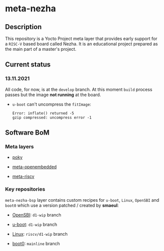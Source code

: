 # meta-nezha

## Description

This repository is a Yocto Project meta layer that provides early support for a
`RISC-V` based board called Nezha. It is an educational project prepared as the
main part of a master's project.

## Current status

### 13.11.2021

All code, for now, is at the `develop` branch. At this moment `build` process
passes but the image **not running** at the board.

* `u-boot` can't uncompress the `fitImage`:
  ```
  Error: inflate() returned -5
  gzip compressed: uncompress error -1
  ```

## Software BoM

### Meta layers

* [poky](https://git.yoctoproject.org/git/poky)

* [meta-openembedded](https://git.openembedded.org/meta-openembedded)

* [meta-riscv](https://github.com/riscv/meta-riscv.git)

### Key repositories

`meta-nezha-bsp` layer contains custom recipes for `u-boot`, `Linux`, `OpenSBI`
and `boot0` which use a version patched / created by **smaeul**:

* [OpenSBI](https://github.com/smaeul/opensbi): `d1-wip` branch

* [u-boot](https://github.com/smaeul/u-boot): `d1-wip` branch

* [Linux](https://github.com/smaeul/linux/commits/riscv/d1-wip): `riscv/d1-wip`
  branch

* [boot0](https://github.com/smaeul/sun20i_d1_spl): `mainline` branch
